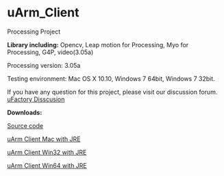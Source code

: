 # uArm_Client
Processing Project

**Library including:**
Opencv,
Leap motion for Processing,
Myo for Processing,
G4P,
video(3.05a)

Processing version: 3.05a

Testing environment: Mac OS X 10.10, Windows 7 64bit, Windows 7 32bit.

If you have any question for this project, please visit our discussion forum. [uFactory Disscusion](http://forum.ufactory.cc/)

**Downloads:**

[Source code](../../releases)

[uArm Client Mac with JRE](http://www.ufactory.cc/downloads/uarm_client/uArm_Client_Mac_JRE.7z)

[uArm Client Win32 with JRE](http://www.ufactory.cc/downloads/uarm_client/uArm_Client_Win32bit_JRE.7z)

[uArm Client Win64 with JRE](http://www.ufactory.cc/downloads/uarm_client/uArm_Client_Win64bit_JRE.7z)
